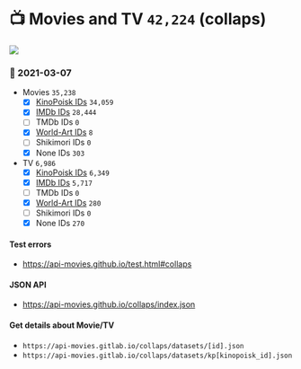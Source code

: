 # :tv: Movies and TV `42,224` (collaps)

<a href="https://API-Movies.github.io"><img src="https://API-Movies.github.io/banner.png?cache"></a>

### :date: 2021-03-07
- Movies `35,238`
  - [x] <a href="https://API-Movies.github.io/collaps/movie_kinopoisk_ids.json">KinoPoisk IDs</a> `34,059`
  - [x] <a href="https://API-Movies.github.io/collaps/movie_imdb_ids.json">IMDb IDs</a> `28,444`
  - [ ] TMDb IDs `0`
  - [x] <a href="https://API-Movies.github.io/collaps/movie_world_art_ids.json">World-Art IDs</a> `8`
  - [ ] Shikimori IDs `0`
  - [x] None IDs `303`
- TV `6,986`
  - [x] <a href="https://API-Movies.github.io/collaps/tv_kinopoisk_ids.json">KinoPoisk IDs</a> `6,349`
  - [x] <a href="https://API-Movies.github.io/collaps/tv_imdb_ids.json">IMDb IDs</a> `5,717`
  - [ ] TMDb IDs `0`
  - [x] <a href="https://API-Movies.github.io/collaps/tv_world_art_ids.json">World-Art IDs</a> `280`
  - [ ] Shikimori IDs `0`
  - [x] None IDs `270`
#### Test errors
- <a href='https://api-movies.github.io/test.html#collaps'>https://api-movies.github.io/test.html#collaps</a>
#### JSON API
- <a href='https://api-movies.github.io/collaps/index.json'>https://api-movies.github.io/collaps/index.json</a>
#### Get details about Movie/TV
- `https://api-movies.gitlab.io/collaps/datasets/[id].json`
- `https://api-movies.gitlab.io/collaps/datasets/kp[kinopoisk_id].json`
